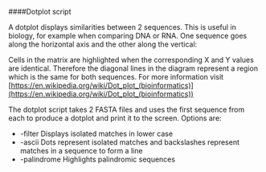 ####Dotplot script

A dotplot displays similarities between 2 sequences. This is useful in biology, for example when comparing DNA or RNA. One sequence goes along the horizontal axis and the other along the vertical:


Cells in the matrix are highlighted when the corresponding X and Y values are identical. Therefore the diagonal lines in the diagram represent a region which is the same for both sequences. For more information visit [https://en.wikipedia.org/wiki/Dot_plot_(bioinformatics)](https://en.wikipedia.org/wiki/Dot_plot_(bioinformatics))


The dotplot script takes 2 FASTA files and uses the first sequence from each to produce a dotplot and print it to the screen. Options are:
* -filter 
  Displays isolated matches in lower case
* -ascii
  Dots represent isolated matches and backslashes represent matches in a sequence to form a line
* -palindrome
  Highlights palindromic sequences

